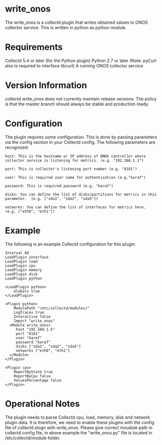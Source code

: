 # write_onos
The write_onos is a collectd plugin that writes obtained values to ONOS collector service. This is written in python as python module.

# Requirements
  Collectd 5.4 or later (for the Python plugin)
  Python 2.7 or later (Note: pyCurl also is required to interface libcurl)
  A running ONOS collector service
  
# Version Information
  collectd write_onos does not currently maintain release versions. The policy is that the master branch should always be stable and production ready.
  
# Configuration

  The plugin requires some configuration. This is done by passing parameters via the config section in your Collectd config. The following parameters are recognized:
  
    host: This is the hostname or IP address of ONOS controller where collector service is listening for metrics. (e.g. "192.168.1.1")
  
    port: This is collector's listening port number (e.g. "8181")
  
    user: This is required user name for authentication (e.g."karaf")
  
    password: This is required password (e.g. "karaf")
  
    disks: You can define the list of disks/partitions for metrics in this parameter.  (e.g. ["sda1", "sda2", "sda5"])
  
    networks: You can define the list of interfaces for metrics here.  (e.g. ["eth0", "eth1"])
  
# Example

  The following is an example Collectd configuration for this plugin:

    Interval 60
    LoadPlugin interface
    LoadPlugin load
    LoadPlugin cpu
    LoadPlugin memory
    LoadPlugin disk
    LoadPlugin python

    <LoadPlugin python>
        Globals true
    </LoadPlugin>

    <Plugin python>
        ModulePath "/etc/collectd/modules/"
        LogTraces true
        Interactive false
        Import "write_onos"
      <Module write_onos>
         host "192.168.1.5"
         port "8181"
         user "karaf"
         password "karaf"
         disks ["sda1", "sda2", "sda5"]
         networks ["eth0", "eth1"]
      </Module>
    </Plugin>

    <Plugin cpu>
        ReportByState true
        ReportByCpu false
        ValuesPercentage false
    </Plugin>


# Operational Notes

  The plugin needs to parse Collectd cpu, load, memory, disk and network plugin data. It is therefore, we need to enable these plugins with the config file of collectd alogn with write_onos. Please give correct moudule path in collectd config file, in above example the "write_onos.py" file is located in /etc/collectd/module folder.


